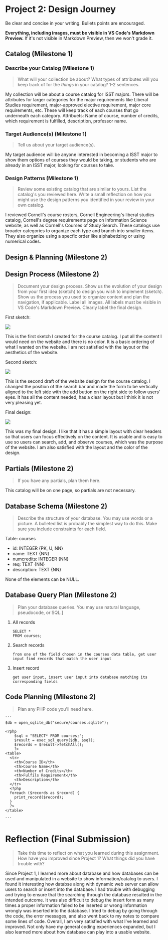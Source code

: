 # Project 2: Design Journey

Be clear and concise in your writing. Bullets points are encouraged.

**Everything, including images, must be visible in VS Code's Markdown Preview.** If it's not visible in Markdown Preview, then we won't grade it.

## Catalog (Milestone 1)

### Describe your Catalog (Milestone 1)
> What will your collection be about? What types of attributes will you keep track of for the *things* in your catalog? 1-2 sentences.

My collection will be about a course catalog for ISST majors. There will be attributes for larger categories for the major requirements like Liberal Studies requirement, major-approved elective requirement, major core requirements, etc. These will keep track of each courses that go underneath each category.
Attribuets: Name of course, number of credits, which requirement is fulfilled, description, professor name.

### Target Audience(s) (Milestone 1)
> Tell us about your target audience(s).

My target audience will be anyone interested in becoming a ISST major to show them options of courses they would be taking, or students who are already in an ISST major, looking for courses to take.

### Design Patterns (Milestone 1)
> Review some existing catalog that are similar to yours. List the catalog's you reviewed here. Write a small reflection on how you might use the design patterns you identified in your review in your own catalog.

I reviewed Cornell's course rosters, Cornell Engineering's liberal studies catalog, Cornell's degree requirements page on Information Science website, as well as Cornell's Courses of Study Search.
These catalogs use broader categories to organize each type and branch into smaller items. They also organize using a specfic order like alphabetizing or using numerical codes.



## Design & Planning (Milestone 2)

## Design Process (Milestone 2)
> Document your design process. Show us the evolution of your design from your first idea (sketch) to design you wish to implement (sketch). Show us the process you used to organize content and plan the navigation, if applicable.
> Label all images. All labels must be visible in VS Code's Markdown Preview.
> Clearly label the final design.

First sketch:

![](first.jpg)

This is the first sketch I created for the course catalog. I put all the content I would need on the website and there is no color. It is a basic ordering of what I wanted on the website.
I am not satisfied with the layout or the aesthetics of the website.


Second sketch:

![](second.jpg)

This is the second draft of the website design for the course catalog. I changed the position of the search bar and made the form to be vertically aligned to the left side with the add button on the right side to follow users' eyes. It has all the content needed, has a clear layout but I think it is not very pleasing yet.

Final design:

![](coursecatalogdesign.jpg)

This was my final design. I like that it has a simple layout with clear headers so that users can focus effectively on the content. It is usable and is easy to use so users can search, add, and observe courses, which was the purpose of the website. I am also satisfied with the layout and the color of the design.

## Partials (Milestone 2)
> If you have any partials, plan them here.

This catalog will be on one page, so partials are not necessary.

## Database Schema (Milestone 2)
> Describe the structure of your database. You may use words or a picture. A bulleted list is probably the simplest way to do this. Make sure you include constraints for each field.

Table: courses
- id: INTEGER {PK, U, NN}
- name: TEXT {NN}
- numcredits: INTEGER {NN}
- req: TEXT {NN}
- description: TEXT {NN}

None of the elements can be NULL.

## Database Query Plan (Milestone 2)
> Plan your database queries. You may use natural language, pseudocode, or SQL.]

1. All records

    ```
    SELECT *
    FROM courses;
    ```

2. Search records

    ```
    from one of the field chosen in the courses data table, get user input find records that match the user input
    ```

3. Insert record

    ```
    get user input, insert user input into database matching its corresponding fields
    ```


## Code Planning (Milestone 2)
> Plan any PHP code you'll need here.

    ```
    $db = open_sqlite_db("secure/courses.sqlite");

    <?php
        $sql = "SELECT* FROM courses;";
        $result = exec_sql_query($db, $sql);
        $records = $result->fetchAll();
        ?>
    <table>
      <tr>
        <th>Course ID</th>
        <th>Course Name</th>
        <th>Number of Credits</th>
        <th>Fulfils Requirement</th>
        <th>Description</th>
      </tr>
      <?php
      foreach ($records as $record) {
        print_record($record);
      }
      ?>
    </table>

    ```


# Reflection (Final Submission)
> Take this time to reflect on what you learned during this assignment. How have you improved since Project 1? What things did you have trouble with?

Since Project 1, I learned more about database and how databases can be used and manipulated in a website to show information/catalog to users. I found it interesting how databse along with dynamic web server can allow users to search or insert into the database. I had trouble with debugging and trying to ensure that the searching through the database resulted in the intended outcome. It was also difficult to debug the insert form as many times a proper information failed to be inserted or wrong information wrongly was inserted into the database. I tried to debug by going through the code, the error messages, and also went back to my notes to compare some lines of code. Overall, I am very satisfied with what I've learned and improved. Not only have my general coding experiences expanded, but I also learned more about how database can play into a usable website.
